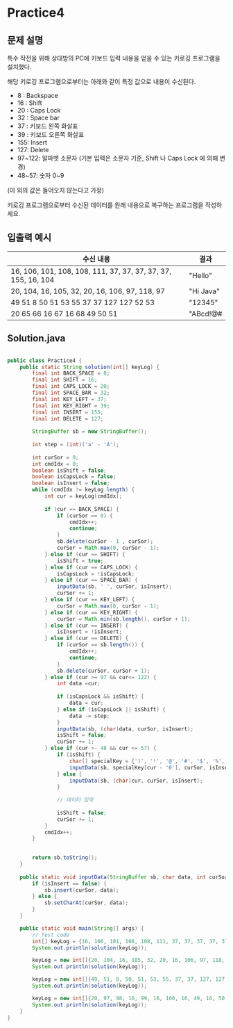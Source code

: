 Practice4
===

문제 설명
---
특수 작전을 위해 상대방의 PC에 키보드 입력 내용을 얻을 수 있는 키로깅 프로그램을 설치했다.

해당 키로깅 프로그램으로부터는 아래와 같이 특정 값으로 내용이 수신된다.
* 8 : Backspace
* 16 : Shift
* 20 : Caps Lock
* 32 : Space bar
* 37 : 키보드 왼쪽 화살표
* 39 : 키보드 오른쪽 화살표
* 155: Insert
* 127: Delete
* 97~122: 알파벳 소문자 (기본 입력은 소문자 기준, Shift 나 Caps Lock 에 의해 변경)
* 48~57: 숫자 0~9

(이 외의 값은 들어오지 않는다고 가정)

키로깅 프로그램으로부터 수신된 데이터를 원래 내용으로 복구하는 프로그램을 작성하세요.


입출력 예시
---
|수신 내용|결과|
|---|---|
|16, 106, 101, 108, 108, 111, 37, 37, 37, 37, 37, 155, 16, 104|"Hello"|
|20, 104, 16, 105, 32, 20, 16, 106, 97, 118, 97|"Hi Java"|
|49 51 8 50 51 53 55 37 37 127 127 52 53|"12345"|
|20 65 66 16 67 16 68 49 50 51|"ABcd!@#|

## Solution.java
```java

public class Practice4 {
    public static String solution(int[] keyLog) {
        final int BACK_SPACE = 8;
        final int SHIFT = 16;
        final int CAPS_LOCK = 20;
        final int SPACE_BAR = 32;
        final int KEY_LEFT = 37;
        final int KEY_RIGHT = 39;
        final int INSERT = 155;
        final int DELETE = 127;
        
        StringBuffer sb = new StringBuffer();
        
        int step = (int)('a' - 'A');
        
        int curSor = 0;
        int cmdIdx = 0;
        boolean isShift = false;
        boolean isCapsLock = false;
        boolean isInsert = false;
        while (cmdIdx != keyLog.length) {
        	int cur = keyLog[cmdIdx];
        	
        	if (cur == BACK_SPACE) {
        		if (curSor == 0) {
        			cmdIdx++;
        			continue;
        		}
        		sb.delete(curSor - 1 , curSor);
        		curSor = Math.max(0, curSor - 1);
        	} else if (cur == SHIFT) {
        		isShift = true;
        	} else if (cur == CAPS_LOCK) {
        		isCapsLock = !isCapsLock;
        	} else if (cur == SPACE_BAR) {
        		inputData(sb, ' ', curSor, isInsert);
        		curSor += 1;
        	} else if (cur == KEY_LEFT) {
        		curSor = Math.max(0, curSor - 1);
        	} else if (cur == KEY_RIGHT) {
        		curSor = Math.min(sb.length(), curSor + 1);
        	} else if (cur == INSERT) {
        		isInsert = !isInsert;
        	} else if (cur == DELETE) {
        		if (curSor == sb.length()) {
        			cmdIdx++;
        			continue;
        		}
        		sb.delete(curSor, curSor + 1);
        	} else if (cur >= 97 && cur<= 122) {
        		int data =cur;
        		
        		if (isCapsLock && isShift) {
        			data = cur;
        		} else if (isCapsLock || isShift) {
        			data -= step;
        		}
        		inputData(sb, (char)data, curSor, isInsert);
        		isShift = false;
        		curSor += 1;
        	} else if (cur >- 48 && cur <= 57) {
        		if (isShift) {
        			char[] specialKey = {')', '!', '@', '#', '$', '%', '^', '&', '*', '('};
        			inputData(sb, specialKey[cur - '0'], curSor, isInsert);
        		} else {
        			inputData(sb, (char)cur, curSor, isInsert);
        		}
        		
        		// 데이터 입력
        		
        		isShift = false;
        		curSor += 1;
        	}
        	cmdIdx++;
        }
        

        return sb.toString();
    }
    
    public static void inputData(StringBuffer sb, char data, int curSor, boolean isInsert) {
    	if (isInsert == false) {
    		sb.insert(curSor, data);
    	} else {
    		sb.setCharAt(curSor, data);
    	}
    }

    public static void main(String[] args) {
        // Test code
        int[] keyLog = {16, 106, 101, 108, 108, 111, 37, 37, 37, 37, 37, 155, 16, 104};
        System.out.println(solution(keyLog));

        keyLog = new int[]{20, 104, 16, 105, 32, 20, 16, 106, 97, 118, 97};
        System.out.println(solution(keyLog));

        keyLog = new int[]{49, 51, 8, 50, 51, 53, 55, 37, 37, 127, 127, 52, 53};
        System.out.println(solution(keyLog));

        keyLog = new int[]{20, 97, 98, 16, 99, 16, 100, 16, 49, 16, 50, 16, 51};
        System.out.println(solution(keyLog));
    }
}
```
